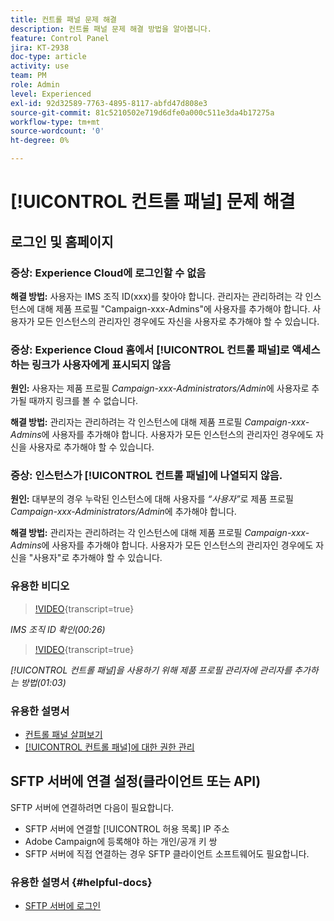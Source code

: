 ```yaml
---
title: 컨트롤 패널 문제 해결
description: 컨트롤 패널 문제 해결 방법을 알아봅니다.
feature: Control Panel
jira: KT-2938
doc-type: article
activity: use
team: PM
role: Admin
level: Experienced
exl-id: 92d32589-7763-4895-8117-abfd47d808e3
source-git-commit: 81c5210502e719d6dfe0a000c511e3da4b17275a
workflow-type: tm+mt
source-wordcount: '0'
ht-degree: 0%

---
```


# [!UICONTROL 컨트롤 패널] 문제 해결

## 로그인 및 홈페이지

### 증상: Experience Cloud에 로그인할 수 없음

**해결 방법:**
사용자는 IMS 조직 ID(xxx)를 찾아야 합니다. 관리자는 관리하려는 각 인스턴스에 대해 제품 프로필 &quot;Campaign-xxx-Admins&quot;에 사용자를 추가해야 합니다. 사용자가 모든 인스턴스의 관리자인 경우에도 자신을 사용자로 추가해야 할 수 있습니다.

### 증상: Experience Cloud 홈에서 [!UICONTROL 컨트롤 패널]로 액세스하는 링크가 사용자에게 표시되지 않음

**원인:**
사용자는 제품 프로필 _Campaign-xxx-Administrators/Admin_&#x200B;에 사용자로 추가될 때까지 링크를 볼 수 없습니다.

**해결 방법:**
관리자는 관리하려는 각 인스턴스에 대해 제품 프로필 _Campaign-xxx-Admins_&#x200B;에 사용자를 추가해야 합니다. 사용자가 모든 인스턴스의 관리자인 경우에도 자신을 사용자로 추가해야 할 수 있습니다.

### 증상: 인스턴스가 [!UICONTROL 컨트롤 패널]에 나열되지 않음.

**원인:** 대부분의 경우 누락된 인스턴스에 대해 사용자를 *“사용자”*&#x200B;로 제품 프로필 _Campaign-xxx-Administrators/Admin_&#x200B;에 추가해야 합니다.

**해결 방법:** 관리자는 관리하려는 각 인스턴스에 대해 제품 프로필 _Campaign-xxx-Admins_&#x200B;에 사용자를 추가해야 합니다. 사용자가 모든 인스턴스의 관리자인 경우에도 자신을 &quot;사용자&quot;로 추가해야 할 수 있습니다.

### 유용한 비디오

>[!VIDEO](https://video.tv.adobe.com/v/34940?learn=on&captions=kor){transcript=true}

*IMS 조직 ID 확인(00:26)*

>[!VIDEO](https://video.tv.adobe.com/v/34792?learn=on&captions=kor){transcript=true}

*[!UICONTROL 컨트롤 패널]을 사용하기 위해 제품 프로필 관리자에 관리자를 추가하는 방법(01:03)*

### 유용한 설명서

* [컨트롤 패널 살펴보기](https://experienceleague.adobe.com/docs/control-panel/using/control-panel-home.html?lang=ko)
* [[!UICONTROL 컨트롤 패널]에 대한 권한 관리](https://experienceleague.adobe.com/docs/control-panel/using/control-panel-home.html?lang=ko)

## SFTP 서버에 연결 설정(클라이언트 또는 API)

SFTP 서버에 연결하려면 다음이 필요합니다.

* SFTP 서버에 연결할 [!UICONTROL 허용 목록] IP 주소
* Adobe Campaign에 등록해야 하는 개인/공개 키 쌍
* SFTP 서버에 직접 연결하는 경우 SFTP 클라이언트 소프트웨어도 필요합니다.

### 유용한 설명서 {#helpful-docs}

* [SFTP 서버에 로그인](https://experienceleague.adobe.com/docs/control-panel/using/control-panel-home.html?lang=ko)
